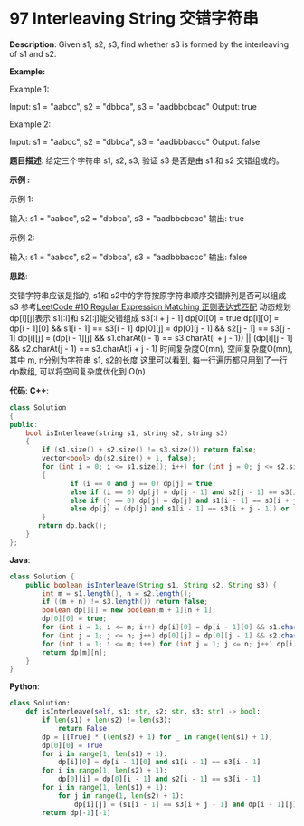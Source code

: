 # 97 Interleaving String 交错字符串

__Description__:
Given s1, s2, s3, find whether s3 is formed by the interleaving of s1 and s2.

__Example:__

Example 1:

Input: s1 = "aabcc", s2 = "dbbca", s3 = "aadbbcbcac"
Output: true

Example 2:

Input: s1 = "aabcc", s2 = "dbbca", s3 = "aadbbbaccc"
Output: false

__题目描述__:
给定三个字符串 s1, s2, s3, 验证 s3 是否是由 s1 和 s2 交错组成的。

__示例 :__

示例 1:

输入: s1 = "aabcc", s2 = "dbbca", s3 = "aadbbcbcac"
输出: true

示例 2:

输入: s1 = "aabcc", s2 = "dbbca", s3 = "aadbbbaccc"
输出: false

__思路__:

交错字符串应该是指的, s1和 s2中的字符按原字符串顺序交错排列是否可以组成 s3
参考[LeetCode #10 Regular Expression Matching 正则表达式匹配](https://www.jianshu.com/p/43a16636dc1a)
动态规划
dp[i][j]表示 s1[:i]和 s2[:j]能交错组成 s3[:i + j - 1]
dp[0][0] = true
dp[i][0] = dp[i - 1][0] && s1[i - 1] == s3[i - 1]
dp[0][j] = dp[0][j - 1] && s2[j - 1] == s3[j - 1]
dp[i][j] = (dp[i - 1][j] && s1.charAt(i - 1) == s3.charAt(i + j - 1)) || (dp[i][j - 1] && s2.charAt(j - 1) == s3.charAt(i + j - 1)
时间复杂度O(mn), 空间复杂度O(mn), 其中 m, n分别为字符串 s1, s2的长度
这里可以看到, 每一行遍历都只用到了一行 dp数组, 可以将空间复杂度优化到 O(n)

__代码__:
__C++__:

```C++
class Solution 
{
public:
    bool isInterleave(string s1, string s2, string s3) 
    {
        if (s1.size() + s2.size() != s3.size()) return false;
        vector<bool> dp(s2.size() + 1, false);
        for (int i = 0; i <= s1.size(); i++) for (int j = 0; j <= s2.size(); j++) 
        {
               if (i == 0 and j == 0) dp[j] = true;
               else if (i == 0) dp[j] = dp[j - 1] and s2[j - 1] == s3[i + j - 1];
               else if (j == 0) dp[j] = dp[j] and s1[i - 1] == s3[i + j - 1];
               else dp[j] = (dp[j] and s1[i - 1] == s3[i + j - 1]) or (dp[j - 1] and s2[j - 1] == s3[i + j - 1]);
        }
       return dp.back();
    }
};
```

__Java__:

```Java
class Solution {
    public boolean isInterleave(String s1, String s2, String s3) {
        int m = s1.length(), n = s2.length();
        if ((m + n) != s3.length()) return false;
        boolean dp[][] = new boolean[m + 1][n + 1];
        dp[0][0] = true;
        for (int i = 1; i <= m; i++) dp[i][0] = dp[i - 1][0] && s1.charAt(i - 1) == s3.charAt(i - 1);
        for (int j = 1; j <= n; j++) dp[0][j] = dp[0][j - 1] && s2.charAt(j - 1) == s3.charAt(j - 1);
        for (int i = 1; i <= m; i++) for (int j = 1; j <= n; j++) dp[i][j] = (dp[i - 1][j] && s1.charAt(i - 1) == s3.charAt(i + j - 1)) || (dp[i][j - 1] && s2.charAt(j - 1) == s3.charAt(i + j - 1));
        return dp[m][n];
    }
}
```

__Python__:

```Python
class Solution:
    def isInterleave(self, s1: str, s2: str, s3: str) -> bool:
        if len(s1) + len(s2) != len(s3):
            return False
        dp = [[True] * (len(s2) + 1) for _ in range(len(s1) + 1)]
        dp[0][0] = True
        for i in range(1, len(s1) + 1):
            dp[i][0] = dp[i - 1][0] and s1[i - 1] == s3[i - 1]
        for i in range(1, len(s2) + 1):
            dp[0][i] = dp[0][i - 1] and s2[i - 1] == s3[i - 1]
        for i in range(1, len(s1) + 1):
            for j in range(1, len(s2) + 1):
                dp[i][j] = (s1[i - 1] == s3[i + j - 1] and dp[i - 1][j]) or (s2[j - 1] == s3[i + j - 1] and dp[i][j - 1])
        return dp[-1][-1]
```

